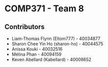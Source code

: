 # COMP371 - Team 8

## Contributors
- Liam-Thomas Flynn (Eltom777) - 40034877 
- Sharon Chee Yin Ho (sharon-ho) - 40044575
- Anissa Kouki - 40032516
- Mélina Phan  - 40094159
- Keven Abellard (Kabellard) - 40008652

 








